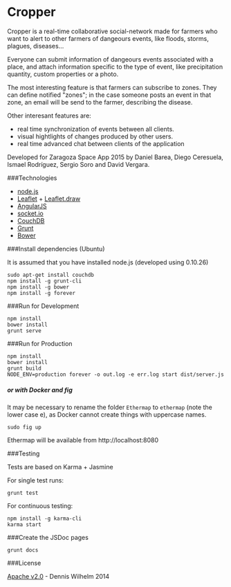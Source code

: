 Cropper
=========

Cropper is a real-time collaborative social-network made for farmers who want to alert
to other farmers of dangeours events, like floods, storms, plagues, diseases...

Everyone can submit information of dangeours events associated with a place, and attach information specific to the type of event, like precipitation quantity, custom properties or a photo.

The most interesting feature is that farmers can subscribe to zones. They can define notified "zones"; in the case someone posts an event in that zone, an email will be send to the farmer, describing the disease.

Other interesant features are:
* real time synchronization of events between all clients.
* visual hightlights of changes produced by other users.
* real time advanced chat between clients of the application

Developed for Zaragoza Space App 2015 by Daniel Barea, Diego Ceresuela, Ismael Rodríguez, Sergio Soro and David Vergara.


###Technologies

* [node.js]
* [Leaflet] + [Leaflet.draw]
* [AngularJS]
* [socket.io]
* [CouchDB]
* [Grunt]
* [Bower]




###Install dependencies (Ubuntu)

It is assumed that you have installed node.js (developed using 0.10.26)
```
sudo apt-get install couchdb
npm install -g grunt-cli
npm install -g bower
npm install -g forever

```


###Run for Development


```
npm install
bower install
grunt serve

```

###Run for Production


```
npm install
bower install
grunt build
NODE_ENV=production forever -o out.log -e err.log start dist/server.js

```

##### or with Docker and fig

It may be necessary to rename the folder `Ethermap` to `ethermap` (note the lower case e), as Docker cannot create things with uppercase names.

```
sudo fig up
```
Ethermap will be available from http://localhost:8080


###Testing

Tests are based on Karma + Jasmine

For single test runs:
```
grunt test
```
For continuous testing:
```
npm install -g karma-cli
karma start
```

###Create the JSDoc pages

```
grunt docs
```


###License

[Apache v2.0](license.md) - Dennis Wilhelm 2014



[node.js]:http://nodejs.org/
[CouchDB]:http://couchdb.apache.org/
[AngularJS]:https://angularjs.org/
[Grunt]:http://gruntjs.com/
[Bower]:http://bower.io/
[socket.io]:http://socket.io/
[Leaflet]:http://leafletjs.com/
[Leaflet.draw]:https://github.com/Leaflet/Leaflet.draw
